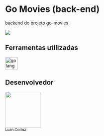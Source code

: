 
# Go Movies (back-end)
backend do projeto go-movies

<p align="initial">
<img src="https://img.shields.io/badge/status-desenvolvimento-yellow" />
</p>

## Ferramentas utilizadas

<a href="https://go.dev/" target="_blank"> <img src="https://user-images.githubusercontent.com/94543490/224074277-ed982ac4-e3aa-4a28-99c5-77de5bf7c577.svg" alt="golang" width="40" height="40"/> </a>

## Desenvolvedor
[<img src="https://github.com/luancortezdev.png" width=115><br><sub>Luan Cortez</sub>](https://github.com/luancortezdev)
